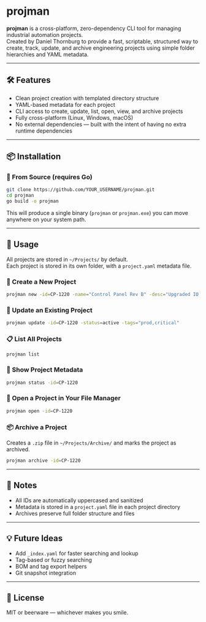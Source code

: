# projman

**projman** is a cross-platform, zero-dependency CLI tool for managing industrial automation projects.  
Created by Daniel Thornburg to provide a fast, scriptable, structured way to create, track, update, and archive engineering projects using simple folder hierarchies and YAML metadata.

---

## 🛠 Features

- Clean project creation with templated directory structure
- YAML-based metadata for each project
- CLI access to create, update, list, open, view, and archive projects
- Fully cross-platform (Linux, Windows, macOS)
- No external dependencies — built with the intent of having no extra runtime dependencies

---

## 📦 Installation

### 🔧 From Source (requires Go)

```bash
git clone https://github.com/YOUR_USERNAME/projman.git
cd projman
go build -o projman
```

This will produce a single binary (`projman` or `projman.exe`) you can move anywhere on your system path.

---

## 🚀 Usage

All projects are stored in `~/Projects/` by default.  
Each project is stored in its own folder, with a `project.yaml` metadata file.

### 📁 Create a New Project

```bash
projman new -id=CP-1220 -name="Control Panel Rev B" -desc="Upgraded IO for line 2" -tags="dev,field"
```

### 📝 Update an Existing Project

```bash
projman update -id=CP-1220 -status=active -tags="prod,critical"
```

### 📋 List All Projects

```bash
projman list
```

### 🔎 Show Project Metadata

```bash
projman status -id=CP-1220
```

### 📂 Open a Project in Your File Manager

```bash
projman open -id=CP-1220
```

### 📦 Archive a Project

Creates a `.zip` file in `~/Projects/Archive/` and marks the project as archived.

```bash
projman archive -id=CP-1220
```

---

## 🧠 Notes

- All IDs are automatically uppercased and sanitized
- Metadata is stored in a `project.yaml` file in each project directory
- Archives preserve full folder structure and files

---

## 💡 Future Ideas

- Add `_index.yaml` for faster searching and lookup
- Tag-based or fuzzy searching
- BOM and tag export helpers
- Git snapshot integration

---

## 📄 License

MIT or beerware — whichever makes you smile.
